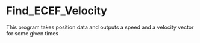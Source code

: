 # Find_ECEF_Velocity
This program takes position data and outputs a speed and a velocity vector for some given times
